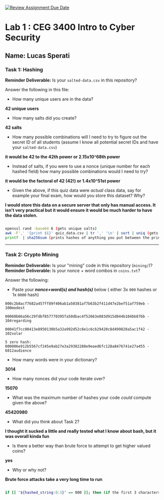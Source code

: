 [![Review Assignment Due Date](https://classroom.github.com/assets/deadline-readme-button-22041afd0340ce965d47ae6ef1cefeee28c7c493a6346c4f15d667ab976d596c.svg)](https://classroom.github.com/a/SPs4PNWX)
# Lab 1 : CEG 3400 Intro to Cyber Security

## Name: Lucas Sperati

### Task 1: Hashing

**Reminder Deliverable:** Is your `salted-data.csv` in this repository?

Answer the following in this file:

* How many unique users are in the data? 

**42 unique users**

* How many salts did you create?

**42 salts**

* How many possible combinations will I need to try to figure out the secret ID
  of all students (assume I know all potential secret IDs and have your 
  `salted-data.csv`)

**it would be 42 to the 42th power or 2.15x10^68th power**

* Instead of salts, if you were to use a nonce (unique number for each hashed
  field) how many possible combinations would I need to try?

**it would be the factoral of 42 (42!) or 1.4x10^51st power**

* Given the above, if this quiz data were *actual* class data, say for example
  your final exam, how would you store this dataset?  Why?

**I would store this data on a secure server that only has manual access. It isn't very practical but it would ensure it would be much harder to have the data stolen.**

```bash

openssl rand -base64 6 (gets unique salts) 
awk -F',' '{print $1}' quiz_data.csv | tr ',' '\n' | sort | uniq (gets unuque names from list)
printf  | sha256sum (prints hashes of anything you put between the printf and pipe)

```


---

### Task 2: Crypto Mining

**Reminder Deliverable:** Is your "mining" code in this repository (`mining/`)?
**Reminder Deliverable:** Is your nonce + word combos in `coins.txt`?

Answer the following:

* Paste your ***nonce+word(s) and hash(s)*** below ( either 3x `000` hashes or 1x `0000`
hash)

```
000c2b8acf7682a457ff89f406ab1a50381af7b63b2f411d47e2bef51af759eb -
100modest

00060b66a56c29fdbf857770395fa50dbac4f52663e883d915d844b104bb876b -
104regarding

00041f7cc00413e8950130b5a32a992d52c8e1c6cb29420c8d499828a5ac1f42 -
102solar

5 zero hash:
000006e912b5567cf245e9ab27e3a29382288e9eaed6fc128a8476741e27a455 -
6812audience

```

* How many words were in your dictionary?

**3014**
 
* How many nonces did your code iterate over?

**15070**

* What was the maximum number of hashes your code *could* compute given the above?

**45420980**

* What did you think about Task 2?

**I thought it sucked a little and really tested what I know about bash, but it was overall kinda fun**

* Is there a better way than brute force to attempt to get higher valued coins?

**yes**

* Why or why not?

**Brute force attacks take a very long time to run**

```bash

if [[ "${hashed_string:0:3}" == 000 ]]; then (if the first 3 characters from the string are 000 then it will run

```

